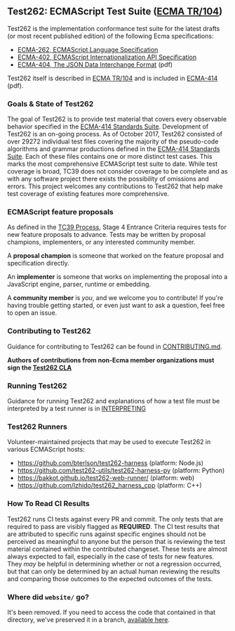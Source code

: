 ## Test262: ECMAScript Test Suite ([ECMA TR/104](http://ecma-international.org/publications/techreports/E-TR-104.htm))


Test262 is the implementation conformance test suite for the latest drafts (or most recent published edition) of the following Ecma specifications: 

- [ECMA-262, ECMAScript Language Specification](https://tc39.github.io/ecma262/)
- [ECMA-402, ECMAScript Internationalization API Specification](https://tc39.github.io/ecma402/) 
- [ECMA-404, The JSON Data Interchange Format](https://www.ecma-international.org/publications/files/ECMA-ST/ECMA-404.pdf) (pdf)

Test262 itself is described in [ECMA TR/104]((http://ecma-international.org/publications/techreports/E-TR-104.htm)) and is included in [ECMA-414](http://www.ecma-international.org/publications/files/ECMA-ST/ECMA-414.pdf) (pdf).

### Goals & State of Test262

The goal of Test262 is to provide test material that covers every observable behavior specified in the [ECMA-414 Standards Suite](http://www.ecma-international.org/publications/files/ECMA-ST/ECMA-414.pdf). Development of Test262 is an on-going process. As of October 2017, Test262 consisted of over 29272 individual test files covering the majority of the pseudo-code algorithms and grammar productions defined in the [ECMA-414 Standards Suite](http://www.ecma-international.org/publications/files/ECMA-ST/ECMA-414.pdf). Each of these files contains one or more distinct test cases. This marks the most comprehensive ECMAScript test suite to date. While test coverage is broad, TC39 does not consider coverage to be complete and as with any software project there exists the possibility of omissions and errors. This project welcomes any contributions to Test262 that help make test coverage of existing features more comprehensive.


### ECMAScript feature proposals

As defined in the [TC39 Process](https://tc39.github.io/process-document/), Stage 4 Entrance Criteria requires tests for new feature proposals to advance. Tests may be written by proposal champions, implementers, or any interested community member. 

A **proposal champion** is someone that worked on the feature proposal and specification directly.

An **implementer** is someone that works on implementing the proposal into a JavaScript engine, parser, runtime or embedding. 
 
A **community member** is _you_, and we welcome you to contribute! If you're having trouble getting started, or even just want to ask a question, feel free to open an issue. 

### Contributing to Test262

Guidance for contributing to Test262 can be found in [CONTRIBUTING.md](./CONTRIBUTING.md). 

**Authors of contributions from non-Ecma member organizations must sign the [Test262 CLA](http://tc39.github.io/test262-cla)**

### Running Test262

Guidance for running Test262 and explanations of how a test file must be interpreted by a test runner is in [INTERPRETING](./INTERPRETING.md)


### Test262 Runners

Volunteer-maintained projects that may be used to execute Test262 in various ECMAScript hosts:

- https://github.com/bterlson/test262-harness (platform: Node.js)
- https://github.com/test262-utils/test262-harness-py (platform: Python)
- https://bakkot.github.io/test262-web-runner/ (platform: web)
- https://github.com/Izhido/test262_harness_cpp (platform: C++)


### How To Read CI Results

Test262 runs CI tests against every PR and commit. The only tests that are required to pass are visibly flagged as **REQUIRED**. The CI test results that are attributed to specific runs against specific engines should not be perceived as meaningful to anyone but the person that is reviewing the test material contained within the contributed changeset. These tests are almost always expected to fail, especially in the case of tests for new features. They _may_ be helpful in determining whether or not a regression occurred, but that can only be determined by an actual human reviewing the results and comparing those outcomes to the expected outcomes of the tests.



### Where did `website/` go?

It's been removed. If you need to access the code that contained in that directory, we've preserved it in a branch, [available here](https://github.com/tc39/test262/tree/preserved-website-directory).
